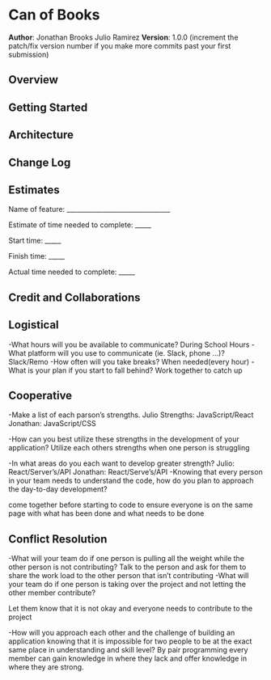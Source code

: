# Can of Books

**Author**: Jonathan Brooks Julio Ramirez
**Version**: 1.0.0 (increment the patch/fix version number if you make more commits past your first submission)

## Overview
<!-- Provide a high level overview of what this application is and why you are building it, beyond the fact that it's an assignment for this class. (i.e. What's your problem domain?) -->

## Getting Started
<!-- What are the steps that a user must take in order to build this app on their own machine and get it running? -->

## Architecture
<!-- Provide a detailed description of the application design. What technologies (languages, libraries, etc) you're using, and any other relevant design information. -->

## Change Log
<!-- Use this area to document the iterative changes made to your application as each feature is successfully implemented. Use time stamps. Here's an example:

01-01-2001 4:59pm - Application now has a fully-functional express server, with a GET route for the location resource. -->

## Estimates
<!-- See below -->
Name of feature: ________________________________

Estimate of time needed to complete: _____

Start time: _____

Finish time: _____

Actual time needed to complete: _____
## Credit and Collaborations
<!-- Give credit (and a link) to other people or resources that helped you build this application. -->

## Logistical

-What hours will you be available to communicate? During School Hours
-What platform will you use to communicate (ie. Slack, phone …)? Slack/Remo
-How often will you take breaks? When needed(every hour)
-What is your plan if you start to fall behind? Work together to catch up

## Cooperative

-Make a list of each parson’s strengths.
Julio Strengths: JavaScript/React      Jonathan: JavaScript/CSS

-How can you best utilize these strengths in the development of your application?
  Utilize each others strengths when one person is struggling
 
-In what areas do you each want to develop greater strength?
 Julio: React/Server’s/API      Jonathan: React/Serve’s/API
-Knowing that every person in your team needs to understand the code, how do you plan to approach the day-to-day development?

 come together before starting to code to ensure everyone is on the same page with what has been done and what needs to be done

## Conflict Resolution

-What will your team do if one person is pulling all the weight while the other person is not contributing?
 Talk to the person and ask for them to share the work load to the other person that isn’t contributing
-What will your team do if one person is taking over the project and not letting the other member contribute?

Let them know that it is not okay and everyone needs to contribute to the project

-How will you approach each other and the challenge of building an application knowing that it is impossible for two people to be at the exact same place in understanding and skill level?
By pair programming every member can gain knowledge in where they lack and offer knowledge in where they are strong.

